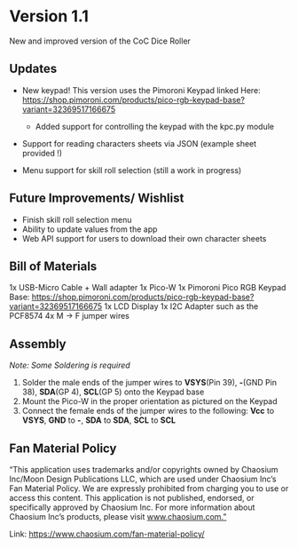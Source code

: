 # Version 1.1
New and improved version of the CoC Dice Roller 

## Updates
- New keypad! This version uses the Pimoroni Keypad linked Here: https://shop.pimoroni.com/products/pico-rgb-keypad-base?variant=32369517166675
  
  - Added support for controlling the keypad with the kpc.py module
- Support for reading characters sheets via JSON (example sheet provided !)
- Menu support for skill roll selection (still a work in progress)
  
## Future Improvements/ Wishlist
- Finish skill roll selection menu
- Ability to update values from the app
- Web API support for users to download their own character sheets

## Bill of Materials
1x USB-Micro Cable + Wall adapter
1x Pico-W
1x Pimoroni Pico RGB Keypad Base: https://shop.pimoroni.com/products/pico-rgb-keypad-base?variant=32369517166675
1x LCD Display
1x I2C Adapter such as the PCF8574
4x M -> F jumper wires

## Assembly
_Note: Some Soldering is required_

1. Solder the male ends of the jumper wires to **VSYS**(Pin 39), **-**(GND Pin 38), **SDA**(GP 4), **SCL**(GP 5) onto the Keypad base
2. Mount the Pico-W in the proper orientation as pictured on the Keypad
3. Connect the female ends of the jumper wires to the following:
   **Vcc** to **VSYS**,
   **GND** to **-**,
   **SDA** to **SDA**,
   **SCL** to **SCL**


## Fan Material Policy  
“This application uses trademarks and/or copyrights owned by Chaosium Inc/Moon Design Publications LLC, which are used under Chaosium Inc’s Fan Material Policy.
We are expressly prohibited from charging you to use or access this content. This application is not published, endorsed, or specifically approved by Chaosium Inc.
For more information about Chaosium Inc’s products, please visit www.chaosium.com.”

Link: https://www.chaosium.com/fan-material-policy/

